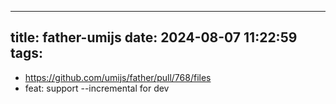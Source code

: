 <!--
 * @Author: yimin kuang
 * @Date: 2024-08-07 11:22:59
 * @LastEditors: yimin kuang
 * @LastEditTime: 2024-08-07 11:32:58
 * @Description: 描述信息
-->
---
title: father-umijs
date: 2024-08-07 11:22:59
tags:
---
- https://github.com/umijs/father/pull/768/files
- feat: support --incremental for dev
